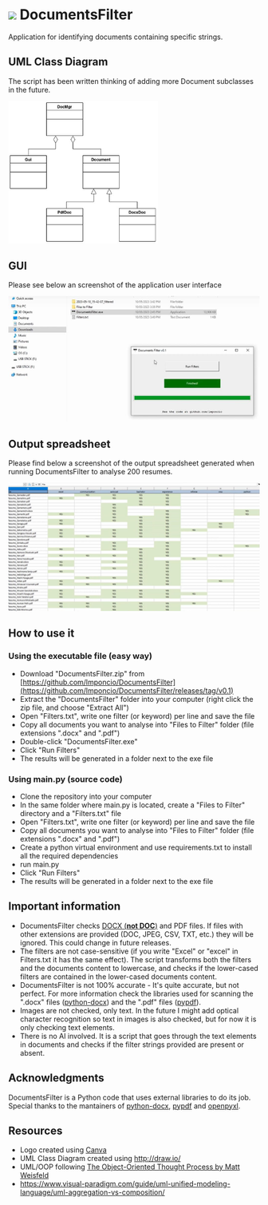 # <img src="logo.ico" height="30">  DocumentsFilter

Application for identifying documents containing specific strings.

## UML Class Diagram

The script has been written thinking of adding more Document subclasses in the future.

<img src="./media/diagram.jpg" width="300" />

## GUI
Please see below an screenshot of the application user interface

<img src="./media/DocumentsFilter-screenshot.jpg" width="700" />

## Output spreadsheet
Please find below a screenshot of the output spreadsheet generated when running DocumentsFilter to analyse 200 resumes.

<img src="./media/output_spreadsheet.jpg" width="700" />

## How to use it

### Using the executable file (easy way)

- Download "DocumentsFilter.zip" from [https://github.com/lmponcio/DocumentsFilter](https://github.com/lmponcio/DocumentsFilter/releases/tag/v0.1)
- Extract the "DocumentsFilter" folder into your computer (right click the zip file, and choose "Extract All")
- Open "Filters.txt", write one filter (or keyword) per line and save the file
- Copy all documents you want to analyse into "Files to Filter" folder (file extensions ".docx" and ".pdf")
- Double-click "DocumentsFilter.exe"
- Click "Run Filters"
- The results will be generated in a folder next to the exe file

### Using main.py (source code)

- Clone the repository into your computer
- In the same folder where main.py is located, create a "Files to Filter" directory and a "Filters.txt" file
- Open "Filters.txt", write one filter (or keyword) per line and save the file
- Copy all documents you want to analyse into "Files to Filter" folder (file extensions ".docx" and ".pdf")
- Create a python virtual environment and use requirements.txt to install all the required dependencies
- run main.py
- Click "Run Filters"
- The results will be generated in a folder next to the exe file
<!-- Here is video instructions as well
DocumentsFilter can be used for many different purposes. One purpose I thought could be useful for is filtering resumes. Please see below a video where the script is used for screening a big amount of resumes.
[![Watch Video](https://img.youtube.com/vi/h8_KjkikC6U/0.jpg)](https://www.youtube.com/watch?v=h8_KjkikC6U)
-->
## Important information
- DocumentsFilter checks [DOCX (**not DOC**)](https://www.howtogeek.com/304622/WHAT-IS-A-.DOCX-FILE-AND-HOW-IS-IT-DIFFERENT-FROM-A-.DOC-FILE-IN-MICROSOFT-WORD/) and PDF files. If files with other extensions are provided (DOC, JPEG, CSV, TXT, etc.) they will be ignored. This could change in future releases.
- The filters are not case-sensitive (if you write "Excel" or "excel" in Filters.txt it has the same effect). The script transforms both the filters and the documents content to lowercase, and checks if the  lower-cased filters are contained in the lower-cased documents content.
- DocumentsFilter is not 100% accurate - It's quite accurate, but not perfect. For more information check the libraries used for scanning the ".docx" files ([python-docx](https://github.com/python-openxml/python-docx)) and the ".pdf" files ([pypdf](https://github.com/py-pdf/pypdf)).
- Images are not checked, only text. In the future I might add optical character recognition so text in images is also checked, but for now it is only checking text elements.
- There is no AI involved. It is a script that goes through the text elements in documents and checks if the filter strings provided are present or absent. 

## Acknowledgments
DocumentsFilter is a Python code that uses external libraries to do its job. Special thanks to the mantainers of  [python-docx](https://github.com/python-openxml/python-docx), [pypdf](https://github.com/py-pdf/pypdf) and [openpyxl](https://foss.heptapod.net/openpyxl/openpyxl).

## Resources
- Logo created using [Canva](https://www.canva.com/)
- UML Class Diagram created using http://draw.io/
- UML/OOP following [The Object-Oriented Thought Process by Matt Weisfeld](https://www.google.com.au/books/edition/The_Object_Oriented_Thought_Process/pxK0hSuDyX0C?hl=en&gbpv=1&dq=The+Object-Oriented+Thought+Process&printsec=frontcover)
- https://www.visual-paradigm.com/guide/uml-unified-modeling-language/uml-aggregation-vs-composition/

